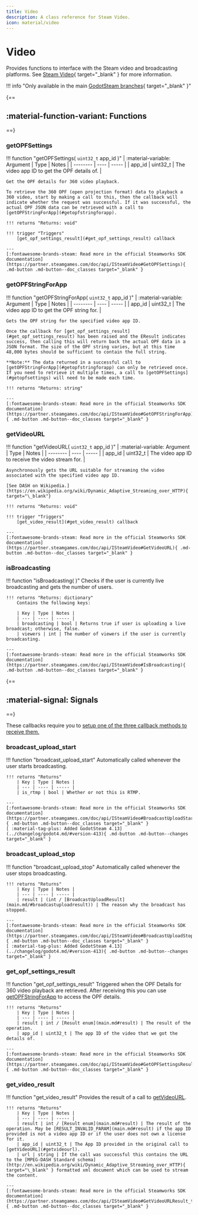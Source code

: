 ```yaml
---
title: Video
description: A class reference for Steam Video.
icon: material/video
---
```


# Video

Provides functions to interface with the Steam video and broadcasting platforms. See [Steam Video](https://partner.steamgames.com/doc/features/streaming_video){ target="\_blank" } for more information.

!!! info "Only available in the main [GodotSteam branches](https://github.com/GodotSteam/GodotSteam){ target="\_blank" }"

{==
## :material-function-variant: Functions
==}

### getOPFSettings

!!! function "getOPFSettings( `uint32_t` app_id )"
    | :material-variable: Argument | Type | Notes |
    | -------- | ---- | ----- |
    | app_id | uint32_t | The video app ID to get the OPF details of. |

    Get the OPF details for 360 video playback. 

    To retrieve the 360 OPF (open projection format) data to playback a 360 video, start by making a call to this, then the callback will indicate whether the request was successful. If it was successful, the actual OPF JSON data can be retrieved with a call to [getOPFStringForApp](#getopfstringforapp).

    !!! returns "Returns: void"

    !!! trigger "Triggers"
		[get_opf_settings_result](#get_opf_settings_result) callback

    ---
    [:fontawesome-brands-steam: Read more in the official Steamworks SDK documentation](https://partner.steamgames.com/doc/api/ISteamVideo#GetOPFSettings){ .md-button .md-button--doc_classes target="_blank" }

### getOPFStringForApp

!!! function "getOPFStringForApp( `uint32_t` app_id )"
    | :material-variable: Argument | Type | Notes |
    | -------- | ---- | ----- |
    | app_id | uint32_t | The video app ID to get the OPF string for. |

    Gets the OPF string for the specified video app ID.

    Once the callback for [get_opf_settings_result](#get_opf_settings_result) has been raised and the EResult indicates success, then calling this will return back the actual OPF data in a JSON format. The size of the OPF string varies, but at this time 48,000 bytes should be sufficient to contain the full string.

    **Note:** The data returned in a successful call to [getOPFStringForApp](#getopfstringforapp) can only be retrieved once. If you need to retrieve it multiple times, a call to [getOPFSettings](#getopfsettings) will need to be made each time.

    !!! returns "Returns: string"

    ---
    [:fontawesome-brands-steam: Read more in the official Steamworks SDK documentation](https://partner.steamgames.com/doc/api/ISteamVideo#GetOPFStringForApp){ .md-button .md-button--doc_classes target="_blank" }

### getVideoURL

!!! function "getVideoURL( `uint32_t` app_id )"
    | :material-variable: Argument | Type | Notes |
    | -------- | ---- | ----- |
    | app_id | uint32_t | The video app ID to receive the video stream for. |

    Asynchronously gets the URL suitable for streaming the video associated with the specified video app ID. 

    [See DASH on Wikipedia.](https://en.wikipedia.org/wiki/Dynamic_Adaptive_Streaming_over_HTTP){ target="\_blank"}

    !!! returns "Returns: void"

    !!! trigger "Triggers"
		[get_video_result](#get_video_result) callback

    ---
    [:fontawesome-brands-steam: Read more in the official Steamworks SDK documentation](https://partner.steamgames.com/doc/api/ISteamVideo#GetVideoURL){ .md-button .md-button--doc_classes target="_blank" }

### isBroadcasting

!!! function "isBroadcasting( )"
    Checks if the user is currently live broadcasting and gets the number of users.

    !!! returns "Returns: dictionary"
        Contains the following keys:

        | Key | Type | Notes |
        | --- | ---- | ----- |
        | broadcasting | bool | Returns true if user is uploading a live broadcast; otherwise, false.
        | viewers | int | The number of viewers if the user is currently broadcasting.

    ---
    [:fontawesome-brands-steam: Read more in the official Steamworks SDK documentation](https://partner.steamgames.com/doc/api/ISteamVideo#IsBroadcasting){ .md-button .md-button--doc_classes target="_blank" }

{==
## :material-signal: Signals
==}

These callbacks require you to [setup one of the three callback methods to receive them.](https://godotsteam.com/tutorials/initializing/#callbacks)

### broadcast_upload_start

!!! function "broadcast_upload_start"
    Automatically called whenever the user starts broadcasting.

    !!! returns "Returns"
		| Key | Type | Notes |
        | --- | ---- | ----- |
        | is_rtmp | bool | Whether or not this is RTMP.

    ---
    [:fontawesome-brands-steam: Read more in the official Steamworks SDK documentation](https://partner.steamgames.com/doc/api/ISteamVideo#BroadcastUploadStart_t){ .md-button .md-button--doc_classes target="_blank" }
    [ :material-tag-plus: Added GodotSteam 4.13](../changelog/godot4.md/#version-413){ .md-button .md-button--changes target="_blank" }

### broadcast_upload_stop

!!! function "broadcast_upload_stop"
    Automatically called whenever the user stops broadcasting.

    !!! returns "Returns"
        | Key | Type | Notes |
        | --- | ---- | ----- |
		| result | (int / [BroadcastUploadResult](main.md/#broadcastuploadresult)) | The reason why the broadcast has stopped.

    ---
    [:fontawesome-brands-steam: Read more in the official Steamworks SDK documentation](https://partner.steamgames.com/doc/api/ISteamVideo#BroadcastUploadStop_t){ .md-button .md-button--doc_classes target="_blank" }
    [ :material-tag-plus: Added GodotSteam 4.13](../changelog/godot4.md/#version-413){ .md-button .md-button--changes target="_blank" }

### get_opf_settings_result

!!! function "get_opf_settings_result"
	Triggered when the OPF Details for 360 video playback are retrieved. After receiving this you can use [getOPFStringForApp](#getopfstringforapp) to access the OPF details.

	!!! returns "Returns"
    	| Key | Type | Notes |
        | --- | ---- | ----- |
        | result | int / [Result enum](main.md#result) | The result of the operation.
        | app_id | uint32_t | The app ID of the video that we got the details of.

	---
	[:fontawesome-brands-steam: Read more in the official Steamworks SDK documentation](https://partner.steamgames.com/doc/api/ISteamVideo#GetOPFSettingsResult_t){ .md-button .md-button--doc_classes target="_blank" }

### get_video_result

!!! function "get_video_result"
	Provides the result of a call to [getVideoURL](#getvideourl).

    !!! returns "Returns"
        | Key | Type | Notes |
        | --- | ---- | ----- |
        | result | int / [Result enum](main.md#result) | The result of the operation. May be [RESULT_INVALID_PARAM](main.md#result) if the app ID provided is not a video app ID or if the user does not own a license for it.
        | app_id | uint32_t | The App ID provided in the original call to [getVideoURL](#getvideourl).
        | url | string | If the call was successful this contains the URL to the [MPEG-DASH Standard schema](http://en.wikipedia.org/wiki/Dynamic_Adaptive_Streaming_over_HTTP){ target="\_blank" } formatted xml document which can be used to stream the content.

	---
	[:fontawesome-brands-steam: Read more in the official Steamworks SDK documentation](https://partner.steamgames.com/doc/api/ISteamVideo#GetVideoURLResult_t){ .md-button .md-button--doc_classes target="_blank" }
